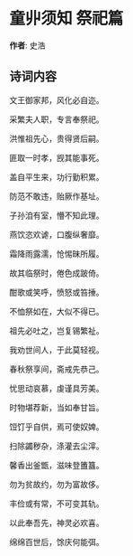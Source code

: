 # 童丱须知 祭祀篇

**作者**: 史浩

## 诗词内容

文王御家邦，风化必自迩。

采繁夫人职，专言奉祭祀。

洪惟祖先心，贵得贤后嗣。

匪取一时孝，觊其能事死。

盖自平生来，功行勤积累。

防范不敢违，贻厥作基址。

子孙洎有室，懵不知此理。

燕饮恣欢谑，口腹纵奢靡。

霜降雨露濡，怆惕昧所履。

故其临祭时，倦色成跛倚。

酣歌或笑呼，愤怒或笞捶。

不恤祭如在，大似不得已。

祖先必吐之，岂复锡繁祉。

我劝世间人，于此莫轻视。

春秋祭享间，斋戒先恭己。

忧思动哀慕，虔谨具芳美。

时物堪荐新，当如奉甘旨。

饾饤乎自供，焉可使奴婢。

扫除蠲秽杂，涤灌去尘滓。

馨香出釜甑，滋味登簠簋。

勿为贫故约，勿为富故侈。

丰俭或有常，不可变其轨。

以此奉吾先，神灵必欢喜。

绵绵百世后，馀庆何能弭。

